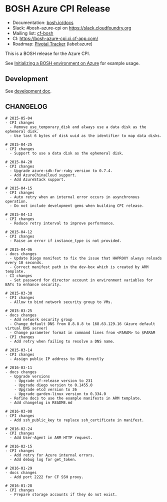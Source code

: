 # BOSH Azure CPI Release

* Documentation: [bosh.io/docs](https://bosh.io/docs)
* Slack: #bosh-azure-cpi on <https://slack.cloudfoundry.org>
* Mailing list: [cf-bosh](https://lists.cloudfoundry.org/pipermail/cf-bosh)
* CI: <https://bosh-azure-cpi.ci.cf-app.com/>
* Roadmap: [Pivotal Tracker](https://www.pivotaltracker.com/n/projects/1133984) (label:azure)

This is a BOSH release for the Azure CPI.

See [Initializing a BOSH environment on Azure](https://bosh.io/docs/init-azure.html) for example usage.

## Development

See [development doc](docs/development.md).

## CHANGELOG
```
# 2015-05-04
- CPI changes
  - Remove use_temporary_disk and always use a data disk as the ephemeral disk.
  - Use last 6 bytes of disk uuid as the identifier to map data disks.

# 2015-04-25
- CPI changes
  - Support to use a data disk as the ephemeral disk.

# 2015-04-20
- CPI changes
  - Upgrade azure-sdk-for-ruby version to 0.7.4.
  - Add AzureChinaCloud support.
  - Add AzureStack support.

# 2015-04-15
- CPI changes
  - Auto retry when an internal error occurs in asynchronous operation.
  - Do not include development gems when building CPI release. 

# 2015-04-13
- CPI changes
  - Reduce retry interval to improve performance.

# 2015-04-12
- CPI changes
  - Raise an error if instance_type is not provided.

# 2015-04-06
- docs changes
  - Update Diego manifest to fix the issue that HAPROXY always reloads every 10 seconds.
  - Correct manifest path in the dev-box which is created by ARM template.
- CI changes
  - Set password for director account in environment variables for BATs to enhance security.

# 2015-03-30
- CPI changes
  - Allow to bind network security group to VMs.

# 2015-03-25
- docs changes
  - Add network security group
  - Change default DNS from 8.8.8.8 to 168.63.129.16 (Azure default virtual DNS server)
  - Change parameter format in command lines from <PARAM> to $PARAM
- CPI changes
  - Add retry when failing to resolve a DNS name.

# 2015-03-14
- CPI changes
  - Assign public IP address to VMs directly

# 2016-03-11
- docs changes
  - Upgrade versions
    - Upgrade cf-release version to 231
    - Upgrade diego version to 0.1455.0
    - Upgrade etcd version to 36
    - Upgrade garden-linux version to 0.334.0
  - Refine docs to use the example manifests in ARM template.
  - Add changelog in README.md

# 2016-03-08
- CPI changes
  - Add ssh_public_key to replace ssh_certificate in manifest.

# 2016-02-24
- CPI changes
  - Add User-Agent in ARM HTTP request.

# 2016-02-15
- CPI changes
  - Add retry for Azure internal errors.
  - Add debug log for get_token.

# 2016-01-29
- docs changes
  - Add port 2222 for CF SSH proxy.

# 2016-01-28
- CPI changes
  - Prepare storage accounts if they do not exist.
```